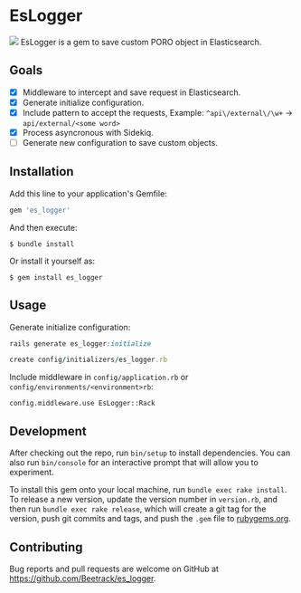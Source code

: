 # EsLogger

![](https://github.com/Beetrack/es-logger/workflows/.github/workflows/continouos_integration.yml/badge.svg?branch=master)
EsLogger is a gem to save custom PORO object in Elasticsearch.

## Goals

- [x] Middleware to intercept and save request in Elasticsearch.
- [x] Generate initialize configuration.
- [x] Include pattern to accept the requests, Example: `^api\/external\/\w+` -> `api/external/<some word>`
- [x] Process asyncronous with Sidekiq.
- [ ] Generate new configuration to save custom objects.

## Installation

Add this line to your application's Gemfile:

```ruby
gem 'es_logger'
```

And then execute:

    $ bundle install

Or install it yourself as:

    $ gem install es_logger

## Usage

Generate initialize configuration:

```ruby
rails generate es_logger:initialize

create config/initializers/es_logger.rb
```

Include middleware in `config/application.rb` or `config/environments/<environment>rb`:

`config.middleware.use EsLogger::Rack`

## Development

After checking out the repo, run `bin/setup` to install dependencies. You can also run `bin/console` for an interactive prompt that will allow you to experiment.

To install this gem onto your local machine, run `bundle exec rake install`. To release a new version, update the version number in `version.rb`, and then run `bundle exec rake release`, which will create a git tag for the version, push git commits and tags, and push the `.gem` file to [rubygems.org](https://rubygems.org).

## Contributing

Bug reports and pull requests are welcome on GitHub at https://github.com/Beetrack/es_logger.

